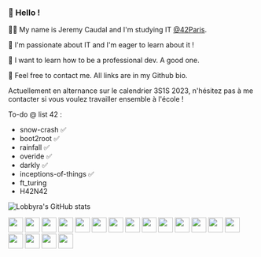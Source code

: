 ### 👋  Hello !

🙋‍♂️ My name is Jeremy Caudal and I'm studying IT [@42Paris](42.fr).

🌱 I'm passionate about IT and I'm eager to learn about it !

📘 I want to learn how to be a professional dev. A good one.

💬 Feel free to contact me. All links are in my Github bio.

Actuellement en alternance sur le calendrier 3S1S 2023, n'hésitez pas à me contacter si vous voulez travailler ensemble à l'école !

To-do @ list 42 :
- snow-crash ✅
- boot2root ✅
- rainfall ✅
- overide ✅
- darkly ✅
- inceptions-of-things ✅
- ft_turing
- H42N42

![Lobbyra's GitHub stats](https://github-readme-stats.vercel.app/api?username=lobbyra&show_icons=true&theme=dark)

<p float="left">
  <img src="https://github.githubassets.com/images/modules/logos_page/GitHub-Mark.png" width="30px" height="30px" /> 
  <img src="https://upload.wikimedia.org/wikipedia/commons/thumb/3/35/Tux.svg/1200px-Tux.svg.png" width="30px" height="30px">
  <img src="https://ublu.fr/wp-content/uploads/2018/04/Logo-42.png" width="30px" height="30px" />
  <img src="https://upload.wikimedia.org/wikipedia/commons/thumb/1/18/C_Programming_Language.svg/1200px-C_Programming_Language.svg.png" width="30px" height="30px"> 
  <img src="https://upload.wikimedia.org/wikipedia/commons/thumb/1/18/ISO_C%2B%2B_Logo.svg/1200px-ISO_C%2B%2B_Logo.svg.png" width="30px" height="30px"> 
  <img src="https://cdn.iconscout.com/icon/free/png-512/typescript-1174965.png" width="30px" height="30px"> 
  <img src="https://upload.wikimedia.org/wikipedia/commons/thumb/9/99/Unofficial_JavaScript_logo_2.svg/480px-Unofficial_JavaScript_logo_2.svg.png" width="30px" height="30px"> 
  <img src="https://user-images.githubusercontent.com/8083855/30329899-bffb884c-97e4-11e7-8b93-f8e4bed7338a.png" width="30px" height="30px"> 
  <img src="https://upload.wikimedia.org/wikipedia/commons/thumb/9/9a/Visual_Studio_Code_1.35_icon.svg/1024px-Visual_Studio_Code_1.35_icon.svg.png" width="30px" height="30px">
  <img src="https://defkey.com/content/images/program/tmux-2019-10-24_12-24-21-icon-resized.png" width="30px" height="30px"> 
  <img src="https://cdn.iconscout.com/icon/free/png-512/vue-282497.png" width="30px" height="30px"> 
  <img src="https://cdn.icon-icons.com/icons2/2108/PNG/512/raspberry_pi_icon_130847.png" width="30px" height="30px"> 
  <img src="https://cdn.icon-icons.com/icons2/1508/PNG/512/python_104451.png" width="30px" height="30px">
  <img src="https://upload.wikimedia.org/wikipedia/commons/thumb/a/af/Adobe_Photoshop_CC_icon.svg/2101px-Adobe_Photoshop_CC_icon.svg.png" width="30px" height="30px">
  <img src="https://upload.wikimedia.org/wikipedia/commons/thumb/4/40/Adobe_Premiere_Pro_CC_icon.svg/1200px-Adobe_Premiere_Pro_CC_icon.svg.png" width="30px" height="30px">
  <img src="https://cdn.sanity.io/images/599r6htc/production/46a76c802176eb17b04e12108de7e7e0f3736dc6-1024x1024.png?w=670&h=670&q=75&fit=max&auto=format" width="30px" height="30px">
  <img src="https://upload.wikimedia.org/wikipedia/commons/4/45/Notion_app_logo.png" width="30px" height="30px">
  <img src="https://pbs.twimg.com/profile_images/1364407680488468481/aXfhJRe6_400x400.jpg" width="30px" height="30px"> 
</p>
